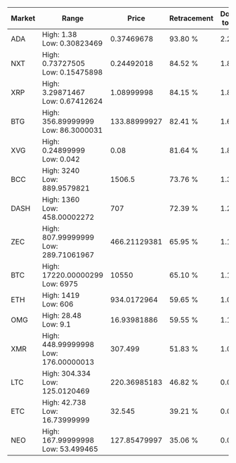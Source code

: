 | Market | Range | Price| Retracement | Doubles to 50% |
| --- | --- | --- | --- | --- |
| ADA | High: 1.38<br />Low: 0.30823469 | 0.37469678 | 93.80 % | 2.25 |
| NXT | High: 0.73727505<br />Low: 0.15475898 | 0.24492018 | 84.52 % | 1.82 |
| XRP | High: 3.29871467<br />Low: 0.67412624 | 1.08999998 | 84.15 % | 1.82 |
| BTG | High: 356.89999999<br />Low: 86.3000031 | 133.88999927 | 82.41 % | 1.66 |
| XVG | High: 0.24899999<br />Low: 0.042 | 0.08 | 81.64 % | 1.82 |
| BCC | High: 3240<br />Low: 889.9579821 | 1506.5 | 73.76 % | 1.37 |
| DASH | High: 1360<br />Low: 458.00002272 | 707 | 72.39 % | 1.29 |
| ZEC | High: 807.99999999<br />Low: 289.71061967 | 466.21129381 | 65.95 % | 1.18 |
| BTC | High: 17220.00000299<br />Low: 6975 | 10550 | 65.10 % | 1.15 |
| ETH | High: 1419<br />Low: 606 | 934.0172964 | 59.65 % | 1.08 |
| OMG | High: 28.48<br />Low: 9.1 | 16.93981886 | 59.55 % | 1.11 |
| XMR | High: 448.99999998<br />Low: 176.00000013 | 307.499 | 51.83 % | 1.02 |
| LTC | High: 304.334<br />Low: 125.0120469 | 220.36985183 | 46.82 % | 0.00 |
| ETC | High: 42.738<br />Low: 16.73999999 | 32.545 | 39.21 % | 0.00 |
| NEO | High: 167.99999998<br />Low: 53.499465 | 127.85479997 | 35.06 % | 0.00 |
